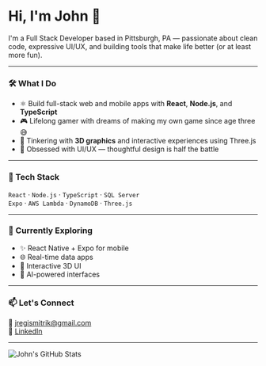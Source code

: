 # Hi, I'm John 👋

I'm a Full Stack Developer based in Pittsburgh, PA — passionate about clean code, expressive UI/UX, and building tools that make life better (or at least more fun).

---

### 🛠️ What I Do

- ⚛️ Build full-stack web and mobile apps with **React**, **Node.js**, and **TypeScript**
- 🎮 Lifelong gamer with dreams of making my own game since age three 😅
- 🧊 Tinkering with **3D graphics** and interactive experiences using Three.js
- 🎨 Obsessed with UI/UX — thoughtful design is half the battle

---

### 🧰 Tech Stack

`React` · `Node.js` · `TypeScript` · `SQL Server`  
`Expo` · `AWS Lambda` · `DynamoDB` · `Three.js`

---

### 🔭 Currently Exploring

- ✨ React Native + Expo for mobile
- 🌐 Real-time data apps
- 🔺 Interactive 3D UI
- 🧠 AI-powered interfaces

---

### 📫 Let's Connect

📧 jregismitrik@gmail.com  
🔗 [LinkedIn](https://www.linkedin.com/in/jmitrik)

---

![John's GitHub Stats](https://github-readme-stats.vercel.app/api?username=johnmitrik&show_icons=true&theme=tokyonight)

